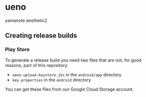 # ueno

yamanote aesthetic2

## Creating release builds

### Play Store

To generate a release build you need two files that are not, for good reasons, part of this repository: 

- `ueno-upload-keystore.jks` in the `android/app` directory 
- `key.properties` in the `android` directory 

You can get these files from our Google Cloud Storage account. 
